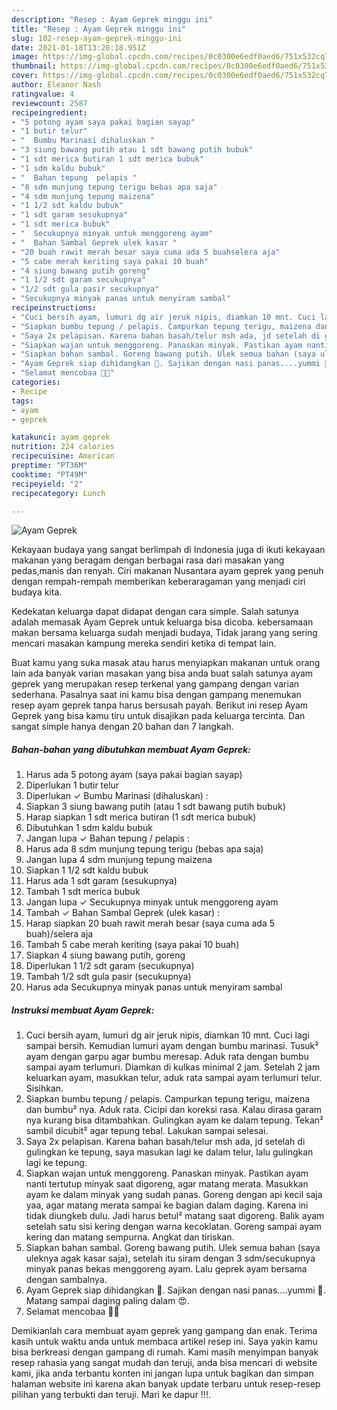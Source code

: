 ```yaml
---
description: "Resep : Ayam Geprek minggu ini"
title: "Resep : Ayam Geprek minggu ini"
slug: 102-resep-ayam-geprek-minggu-ini
date: 2021-01-18T13:20:18.951Z
image: https://img-global.cpcdn.com/recipes/0c0300e6edf0aed6/751x532cq70/ayam-geprek-foto-resep-utama.jpg
thumbnail: https://img-global.cpcdn.com/recipes/0c0300e6edf0aed6/751x532cq70/ayam-geprek-foto-resep-utama.jpg
cover: https://img-global.cpcdn.com/recipes/0c0300e6edf0aed6/751x532cq70/ayam-geprek-foto-resep-utama.jpg
author: Eleanor Nash
ratingvalue: 4
reviewcount: 2587
recipeingredient:
- "5 potong ayam saya pakai bagian sayap"
- "1 butir telur"
- "  Bumbu Marinasi dihaluskan "
- "3 siung bawang putih atau 1 sdt bawang putih bubuk"
- "1 sdt merica butiran 1 sdt merica bubuk"
- "1 sdm kaldu bubuk"
- "  Bahan tepung  pelapis "
- "8 sdm munjung tepung terigu bebas apa saja"
- "4 sdm munjung tepung maizena"
- "1 1/2 sdt kaldu bubuk"
- "1 sdt garam sesukupnya"
- "1 sdt merica bubuk"
- "  Secukupnya minyak untuk menggoreng ayam"
- "  Bahan Sambal Geprek ulek kasar "
- "20 buah rawit merah besar saya cuma ada 5 buahselera aja"
- "5 cabe merah keriting saya pakai 10 buah"
- "4 siung bawang putih goreng"
- "1 1/2 sdt garam secukupnya"
- "1/2 sdt gula pasir secukupnya"
- "Secukupnya minyak panas untuk menyiram sambal"
recipeinstructions:
- "Cuci bersih ayam, lumuri dg air jeruk nipis, diamkan 10 mnt. Cuci lagi sampai bersih. Kemudian lumuri ayam dengan bumbu marinasi. Tusuk² ayam dengan garpu agar bumbu meresap. Aduk rata dengan bumbu sampai ayam terlumuri. Diamkan di kulkas minimal 2 jam. Setelah 2 jam keluarkan ayam, masukkan telur, aduk rata sampai ayam terlumuri telur. Sisihkan."
- "Siapkan bumbu tepung / pelapis. Campurkan tepung terigu, maizena dan bumbu² nya. Aduk rata. Cicipi dan koreksi rasa. Kalau dirasa garam nya kurang bisa ditambahkan. Gulingkan ayam ke dalam tepung. Tekan² sambil dicubit² agar tepung tebal. Lakukan sampai selesai."
- "Saya 2x pelapisan. Karena bahan basah/telur msh ada, jd setelah di gulingkan ke tepung, saya masukan lagi ke dalam telur, lalu gulingkan lagi ke tepung."
- "Siapkan wajan untuk menggoreng. Panaskan minyak. Pastikan ayam nanti tertutup minyak saat digoreng, agar matang merata. Masukkan ayam ke dalam minyak yang sudah panas. Goreng dengan api kecil saja yaa, agar matang merata sampai ke bagian dalam daging. Karena ini tidak diungkeb dulu. Jadi harus betul² matang saat digoreng. Balik ayam setelah satu sisi kering dengan warna kecoklatan. Goreng sampai ayam kering dan matang sempurna. Angkat dan tiriskan."
- "Siapkan bahan sambal. Goreng bawang putih. Ulek semua bahan (saya uleknya agak kasar saja), setelah itu siram dengan 3 sdm/secukupnya minyak panas bekas menggoreng ayam. Lalu geprek ayam bersama dengan sambalnya."
- "Ayam Geprek siap dihidangkan 🤩. Sajikan dengan nasi panas....yummi 🤤. Matang sampai daging paling dalam 😍."
- "Selamat mencobaa 🤗🥰"
categories:
- Recipe
tags:
- ayam
- geprek

katakunci: ayam geprek 
nutrition: 224 calories
recipecuisine: American
preptime: "PT36M"
cooktime: "PT49M"
recipeyield: "2"
recipecategory: Lunch

---
```



![Ayam Geprek](https://img-global.cpcdn.com/recipes/0c0300e6edf0aed6/751x532cq70/ayam-geprek-foto-resep-utama.jpg)

Kekayaan budaya yang sangat berlimpah di Indonesia juga di ikuti kekayaan makanan yang beragam dengan berbagai rasa dari masakan yang pedas,manis dan renyah. Ciri makanan Nusantara ayam geprek yang penuh dengan rempah-rempah memberikan keberaragaman yang menjadi ciri budaya kita.


Kedekatan keluarga dapat didapat dengan cara simple. Salah satunya adalah memasak Ayam Geprek untuk keluarga bisa dicoba. kebersamaan makan bersama keluarga sudah menjadi budaya, Tidak jarang yang sering mencari masakan kampung mereka sendiri ketika di tempat lain.



Buat kamu yang suka masak atau harus menyiapkan makanan untuk orang lain ada banyak varian masakan yang bisa anda buat salah satunya ayam geprek yang merupakan resep terkenal yang gampang dengan varian sederhana. Pasalnya saat ini kamu bisa dengan gampang menemukan resep ayam geprek tanpa harus bersusah payah.
Berikut ini resep Ayam Geprek yang bisa kamu tiru untuk disajikan pada keluarga tercinta. Dan sangat simple hanya dengan 20 bahan dan 7 langkah.


<!--inarticleads1-->

##### Bahan-bahan yang dibutuhkan membuat Ayam Geprek:

1. Harus ada 5 potong ayam (saya pakai bagian sayap)
1. Diperlukan 1 butir telur
1. Diperlukan  ✓ Bumbu Marinasi (dihaluskan) :
1. Siapkan 3 siung bawang putih (atau 1 sdt bawang putih bubuk)
1. Harap siapkan 1 sdt merica butiran (1 sdt merica bubuk)
1. Dibutuhkan 1 sdm kaldu bubuk
1. Jangan lupa  ✓ Bahan tepung / pelapis :
1. Harus ada 8 sdm munjung tepung terigu (bebas apa saja)
1. Jangan lupa 4 sdm munjung tepung maizena
1. Siapkan 1 1/2 sdt kaldu bubuk
1. Harus ada 1 sdt garam (sesukupnya)
1. Tambah 1 sdt merica bubuk
1. Jangan lupa  ✓ Secukupnya minyak untuk menggoreng ayam
1. Tambah  ✓ Bahan Sambal Geprek (ulek kasar) :
1. Harap siapkan 20 buah rawit merah besar (saya cuma ada 5 buah)/selera aja
1. Tambah 5 cabe merah keriting (saya pakai 10 buah)
1. Siapkan 4 siung bawang putih, goreng
1. Diperlukan 1 1/2 sdt garam (secukupnya)
1. Tambah 1/2 sdt gula pasir (secukupnya)
1. Harus ada Secukupnya minyak panas untuk menyiram sambal




<!--inarticleads2-->

##### Instruksi membuat  Ayam Geprek:

1. Cuci bersih ayam, lumuri dg air jeruk nipis, diamkan 10 mnt. Cuci lagi sampai bersih. Kemudian lumuri ayam dengan bumbu marinasi. Tusuk² ayam dengan garpu agar bumbu meresap. Aduk rata dengan bumbu sampai ayam terlumuri. Diamkan di kulkas minimal 2 jam. Setelah 2 jam keluarkan ayam, masukkan telur, aduk rata sampai ayam terlumuri telur. Sisihkan.
1. Siapkan bumbu tepung / pelapis. Campurkan tepung terigu, maizena dan bumbu² nya. Aduk rata. Cicipi dan koreksi rasa. Kalau dirasa garam nya kurang bisa ditambahkan. Gulingkan ayam ke dalam tepung. Tekan² sambil dicubit² agar tepung tebal. Lakukan sampai selesai.
1. Saya 2x pelapisan. Karena bahan basah/telur msh ada, jd setelah di gulingkan ke tepung, saya masukan lagi ke dalam telur, lalu gulingkan lagi ke tepung.
1. Siapkan wajan untuk menggoreng. Panaskan minyak. Pastikan ayam nanti tertutup minyak saat digoreng, agar matang merata. Masukkan ayam ke dalam minyak yang sudah panas. Goreng dengan api kecil saja yaa, agar matang merata sampai ke bagian dalam daging. Karena ini tidak diungkeb dulu. Jadi harus betul² matang saat digoreng. Balik ayam setelah satu sisi kering dengan warna kecoklatan. Goreng sampai ayam kering dan matang sempurna. Angkat dan tiriskan.
1. Siapkan bahan sambal. Goreng bawang putih. Ulek semua bahan (saya uleknya agak kasar saja), setelah itu siram dengan 3 sdm/secukupnya minyak panas bekas menggoreng ayam. Lalu geprek ayam bersama dengan sambalnya.
1. Ayam Geprek siap dihidangkan 🤩. Sajikan dengan nasi panas....yummi 🤤. Matang sampai daging paling dalam 😍.
1. Selamat mencobaa 🤗🥰




Demikianlah cara membuat ayam geprek yang gampang dan enak. Terima kasih untuk waktu anda untuk membaca artikel resep ini. Saya yakin kamu bisa berkreasi dengan gampang di rumah. Kami masih menyimpan banyak resep rahasia yang sangat mudah dan teruji, anda bisa mencari di website kami, jika anda terbantu konten ini jangan lupa untuk bagikan dan simpan halaman website ini karena akan banyak update terbaru untuk resep-resep pilihan yang terbukti dan teruji. Mari ke dapur !!!. 
